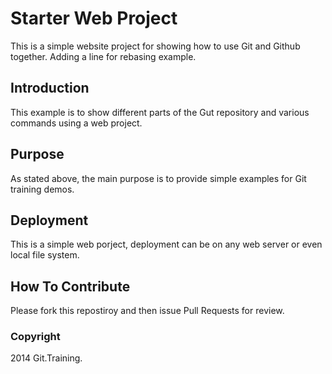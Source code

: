 # Starter Web Project

This is a simple website project for 
showing how to use Git and Github together.
Adding a line for rebasing example.

## Introduction

This example is to show different parts of the Gut repository and various commands using a web project. 

## Purpose

As stated above, the main purpose is to provide simple examples for Git training demos.

## Deployment

This is a simple web porject, deployment can be on any web server or even local file system.

## How To Contribute 

Please fork this repostiroy and then issue Pull Requests for review. 

### Copyright

2014 Git.Training.
